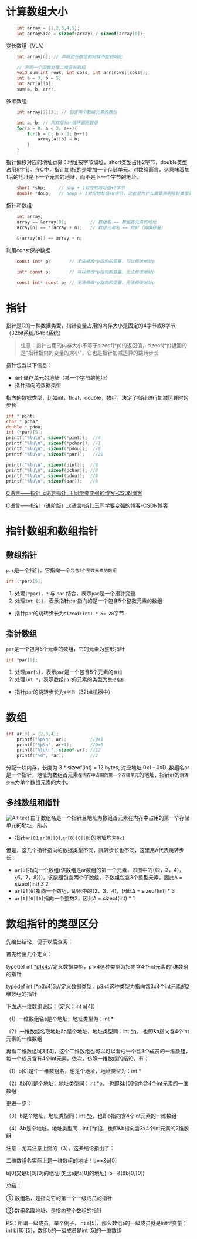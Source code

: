 # 计算数组大小

```c
    int array = {1,2,3,4,5};
    int arraySize = sizeof(array) / sizeof(array[0]);
```

变长数组（VLA）

```c
    int array[n]; // 声明边长数组的时候不能初始化

    // 声明一个函数处理二维变长数组
    void sum(int rows, int cols, int arr[rows][cols]);
    int a = 3, b = 5;
    int arr[a][b];
    sum(a, b, arr);
```

多维数组

```c
    int array[2][3]; // 包含两个数组元素的数组

    int a, b; // 用双层for循环遍历数组
    for(a = 0; a < 2; a++){
        for(b = 0; b < 3; b++){
            array[a][b] = b;
        }
    }
```

指针偏移对应的地址运算：地址按字节编址，short类型占用2字节，double类型占用8字节。在C中，指针加1指的是增加一个存储单元。对数组而言，这意味着加1后的地址是下一个元素的地址，而不是下一个字节的地址。

```c
    short *shp;     // shp + 1对应的地址值+2字节 
    double *doup;   // doup + 1对应地址值+8字节，这也是为什么需要声明指针类型的原因
```

指针和数组

```c
    int array;
    array == &array[0];         // 数组名 == 数组首元素的地址
    array[n] == *(array + n);   // 数组元素名 == 指针（加偏移量）
    
    &(array[n]) == array + n;
```

利用const保护数据

```c
    const int* p;       // 无法修改*p指向的变量，可以修改地址p

    int* const p;       // 可以修改*p指向的变量，无法修改地址p

    const int* const p; // 无法修改*p指向的变量，无法修改地址p
```

# 指针

指针是C的一种数据类型，指针变量占用的内存大小是固定的4字节或8字节（32bit系统/64bit系统）

>注意：指针占用的内存大小不等于sizeof(*p)的返回值，sizeof(*p)返回的是“指针指向的变量的大小”，它也是指针加减运算的跳转步长

指针包含以下信息：

- `单个`储存单元的地址（某一个字节的地址）
- 指针指向的数据类型

指向的数据类型，比如int，float，double，数组。决定了指针进行加减运算时的步长

```c
int * pint;
char * pchar;
double * pdou;
int (*par)[5];
printf("%lu\n", sizeof(*pint));  //4
printf("%lu\n", sizeof(*pchar)); //1
printf("%lu\n", sizeof(*pdou));  //8
printf("%lu\n", sizeof(*par));   //20

printf("%lu\n", sizeof(pint));  //8
printf("%lu\n", sizeof(pchar)); //8
printf("%lu\n", sizeof(pdou));  //8
printf("%lu\n", sizeof(par));   //8
```

[C语言——指针_c语言指针_王同学要变强的博客-CSDN博客](/media/C%E8%AF%AD%E8%A8%80%E2%80%94%E2%80%94%E6%8C%87%E9%92%88_c%E8%AF%AD%E8%A8%80%E6%8C%87%E9%92%88_%E7%8E%8B%E5%90%8C%E5%AD%A6%E8%A6%81%E5%8F%98%E5%BC%BA%E7%9A%84%E5%8D%9A%E5%AE%A2-CSDN%E5%8D%9A%E5%AE%A2.mhtml)

[C语言——指针（进阶版）_c语言指针_王同学要变强的博客-CSDN博客](/media/C%E8%AF%AD%E8%A8%80%E2%80%94%E2%80%94%E6%8C%87%E9%92%88%EF%BC%88%E8%BF%9B%E9%98%B6%E7%89%88%EF%BC%89_c%E8%AF%AD%E8%A8%80%E6%8C%87%E9%92%88_%E7%8E%8B%E5%90%8C%E5%AD%A6%E8%A6%81%E5%8F%98%E5%BC%BA%E7%9A%84%E5%8D%9A%E5%AE%A2-CSDN%E5%8D%9A%E5%AE%A2.mhtml)

# 指针数组和数组指针

## 数组指针

`par`是一个指针，它指向一个`包含5个整数元素的数组`

```c
int (*par)[5];
```

1. 处理`(*par)`，`*` 与 `par` 结合，表示`par`是一个指针变量
2. 处理`int [5]`，表示指针par指向的是一个包含5个整数元素的数组

- 指针par的跳转步长为`sizeof(int) * 5= 20`字节

## 指针数组

`par`是一个包含5个元素的数组，它的元素为整形指针

```c
int *par[5];
```

1. 处理`par[5]`，表示`par`是一个包含5个元素的`数组`
2. 处理`int *`，表示数组`par`的元素的类型为`整形指针`

- 指针par的跳转步长为`4字节`（32bit机器中）

# 数组

```c
int ar[3] = {2,3,4};
    printf("%p\n", ar);         //0x1
    printf("%p\n", ar+1);       //0x5
    printf("%lu\n", sizeof ar); //12
    printf("%d", *ar);          //2
```

分配一块内存，长度为 3 * sizeof(int) = 12 bytes, 对应地址 0x1 - 0xD ,数组名ar是一个指针，地址为数组首元素`在内存中占用的第一个存储单元`的地址，指针ar的`跳转步长`为单个数组元素的大小。

## 多维数组和指针

![Alt text](media/94e937096675ecd3bcb46f209581afe.jpg)
由于数组名是一个指针且地址为数组首元素在内存中占用的第一个存储单元的地址，所以

- 指针`ar[0]`,`ar[0][0]`,`ar[0][0][0]`的地址均为`0x1`

但是，这几个指针指向的数据类型不同，跳转步长也不同，这里用Δ代表跳转步长：

- `ar[0]`指向一个数组(该数组是ar数组的第一个元素，即图中的{{2，3，4}，{6，7，8}})，该数组包含两个子数组，子数组包含3个整型元素。因此Δ = sizeof(int) *3* 2
- `ar[0][0]`指向一个数组，即图中的{2，3，4}，因此Δ = sizeof(int) * 3
- `ar[0][0][0]`指向一个整数2，因此Δ = sizeof(int) * 1

# 数组指针的类型区分

先给出结论，便于以后查阅：

  首先给出几个定义：

  typedef int [*p1x4](4);//定义数据类型，p1x4这种类型为指向含4个int元素的1维数组的指针

  typedef int [*p3x4][3](4);//定义数据类型，p3x4这种类型为指向含3x4个int元素的2维数组的指针

  下面从一维数组说起：（定义：int a[4]）

  （1）一维数组名a是个地址，地址类型为：int *

  （2）一维数组名取地址&a是个地址，地址类型同：int [*p](4)， 也即&a指向含4个int元素的一维数组

  再看二维数组b[3][4]，这个二维数组也可以可以看成一个含3个成员的一维数组，每一个成员含有4个int元素，依次，仿照一维数组的结论，有：

  （1）b[0]是个一维数组名，也是个地址，地址类型为：int *

  （2）&b[0]是个地址，地址类型同：int [*p](4)， 也即&b[0]指向含4个int元素的一维数组

  更进一步：

  （3）b是个地址，地址类型同：int [*p](4)，也即b指向含4个int元素的一维数组

  （4）&b是个地址，地址类型同：int [*p][3](4)，也即&b指向含3x4个int元素的2维数组

  注意：尤其注意上面的（3），这条结论指出了：

  二维数组名实际上是一维数组的地址！b==&b[0]

  b[0]又是b[0][0]的地址(类比a是a[0]的地址), b= &(&b[0][0])  

  总结：

  ① 数组名，是指向它的第一个一级成员的指针

  ② 数组名取地址，是指向整个数组的指针

  PS：所谓一级成员，举个例子，int a[5]，那么数组a的一级成员就是int型变量；int b[10][5]，数组b的一级成员是int [5]的一维数组
